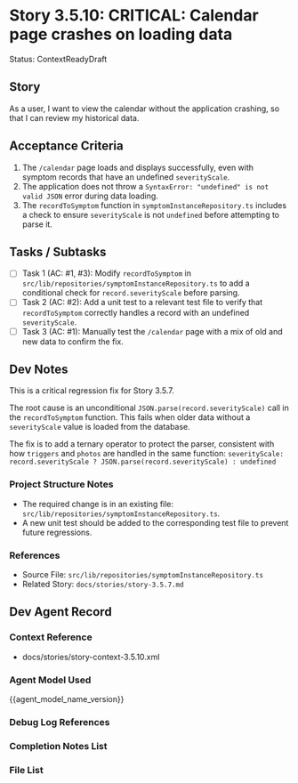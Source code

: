 # Story 3.5.10: CRITICAL: Calendar page crashes on loading data

Status: ContextReadyDraft

## Story

As a user,
I want to view the calendar without the application crashing,
so that I can review my historical data.

## Acceptance Criteria

1. The `/calendar` page loads and displays successfully, even with symptom records that have an undefined `severityScale`.
2. The application does not throw a `SyntaxError: "undefined" is not valid JSON` error during data loading.
3. The `recordToSymptom` function in `symptomInstanceRepository.ts` includes a check to ensure `severityScale` is not `undefined` before attempting to parse it.

## Tasks / Subtasks

- [ ] Task 1 (AC: #1, #3): Modify `recordToSymptom` in `src/lib/repositories/symptomInstanceRepository.ts` to add a conditional check for `record.severityScale` before parsing.
- [ ] Task 2 (AC: #2): Add a unit test to a relevant test file to verify that `recordToSymptom` correctly handles a record with an undefined `severityScale`.
- [ ] Task 3 (AC: #1): Manually test the `/calendar` page with a mix of old and new data to confirm the fix.

## Dev Notes

This is a critical regression fix for Story 3.5.7.

The root cause is an unconditional `JSON.parse(record.severityScale)` call in the `recordToSymptom` function. This fails when older data without a `severityScale` value is loaded from the database.

The fix is to add a ternary operator to protect the parser, consistent with how `triggers` and `photos` are handled in the same function:
`severityScale: record.severityScale ? JSON.parse(record.severityScale) : undefined`

### Project Structure Notes

- The required change is in an existing file: `src/lib/repositories/symptomInstanceRepository.ts`.
- A new unit test should be added to the corresponding test file to prevent future regressions.

### References

- Source File: `src/lib/repositories/symptomInstanceRepository.ts`
- Related Story: `docs/stories/story-3.5.7.md`

## Dev Agent Record

### Context Reference

- docs/stories/story-context-3.5.10.xml

### Agent Model Used

{{agent_model_name_version}}

### Debug Log References

### Completion Notes List

### File List
